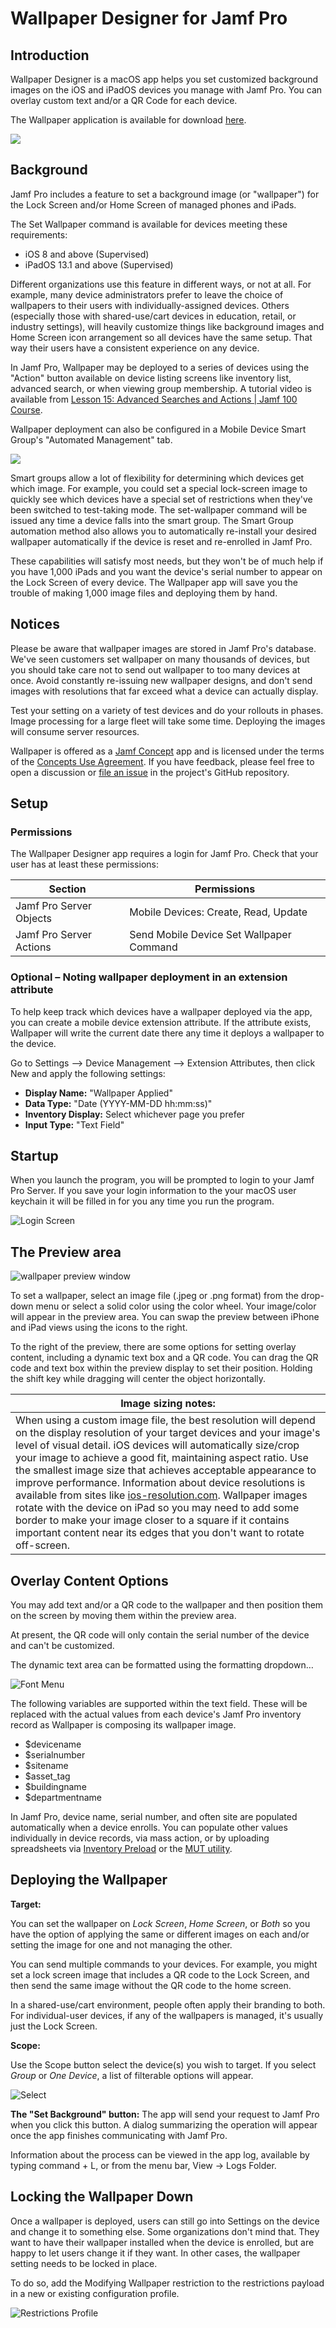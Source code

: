 # Wallpaper Designer for Jamf Pro

## Introduction

Wallpaper Designer is a macOS app helps you set customized background images on the iOS and iPadOS devices you manage with Jamf Pro. You can overlay custom text and/or a QR Code for each device. 

The Wallpaper application is available for download [here](https://github.com/Jamf-Concepts/wallpaper/releases/latest/download/Wallpaper.zip).

![](images/main-screen.png)


## Background

Jamf Pro includes a feature to set a background image (or "wallpaper") for the Lock Screen and/or Home Screen of managed phones and iPads. 

The Set Wallpaper command is available for devices meeting these requirements:  

* iOS 8 and above (Supervised)
* iPadOS 13.1 and above (Supervised)

Different organizations use this feature in different ways, or not at all. For example, many device administrators prefer to leave the choice of wallpapers to their users with individually-assigned devices. Others (especially those with shared-use/cart devices in education, retail, or industry settings), will heavily customize things like background images and Home Screen icon arrangement so all devices have the same setup. That way their users have a consistent experience on any device. 

In Jamf Pro, Wallpaper may be deployed to a series of devices using the "Action" button available on device listing screens like inventory list, advanced search, or when viewing group membership. A tutorial video is available from [Lesson 15: Advanced Searches and Actions | Jamf 100 Course](https://www.youtube.com/watch?v=ZNJxGaf0s5k). 

Wallpaper deployment can also be configured in a Mobile Device Smart Group's "Automated Management" tab. 

![](images/smart-group-wallpaper.png)

Smart groups allow a lot of flexibility for determining which devices get which image. For example, you could set a special lock-screen image to quickly see which devices have a special set of restrictions when they've been switched to test-taking mode. The set-wallpaper command will be issued any time a device falls into the smart group. The Smart Group automation method also allows you to automatically re-install your desired wallpaper automatically if the device is reset and re-enrolled in Jamf Pro. 

These capabilities will satisfy most needs, but they won't be of much help if you have 1,000 iPads and you want the device's serial number to appear on the Lock Screen of every device. The Wallpaper app will save you the trouble of making 1,000 image files and deploying them by hand. 

## Notices

Please be aware that wallpaper images are stored in Jamf Pro's database. We've seen customers set wallpaper on many thousands of devices, but you should take care not to send out wallpaper to too many devices at once. Avoid constantly re-issuing new wallpaper designs, and don't send images with resolutions that far exceed what a device can actually display. 

Test your setting on a variety of test devices and do your rollouts in phases. Image processing for a large fleet will take some time. Deploying the images will consume server resources. 

Wallpaper is offered as a [Jamf Concept](https://concepts.jamf.com/child_pages/about.html) app and is licensed under the terms of the [Concepts Use Agreement](https://resources.jamf.com/documents/jamf-concept-projects-use-agreement.pdf). If you have feedback, please feel free to open a discussion or [file an issue](https://github.com/Jamf-Concepts/wallpaper-designer/issues) in the project's GitHub repository. 

## Setup

### Permissions

The Wallpaper Designer app requires a login for Jamf Pro. Check that your user has at least these permissions: 

| Section                  | Permissions                           |
|--------------------------|---------------------------------------|
| Jamf Pro Server Objects  | Mobile Devices: Create, Read, Update  |
| Jamf Pro Server Actions  | Send Mobile Device Set Wallpaper Command |

### Optional – Noting wallpaper deployment in an extension attribute

To help keep track which devices have a wallpaper deployed via the app, you can create a mobile device extension attribute. If the attribute exists, Wallpaper will write the current date there any time it deploys a wallpaper to the device. 

Go to Settings --> Device Management --> Extension Attributes, then click New and apply the following settings:

- **Display Name:** "Wallpaper Applied"
- **Data Type:** "Date (YYYY-MM-DD hh:mm:ss)"
- **Inventory Display:** Select whichever page you prefer
- **Input Type:** "Text Field"


## Startup

When you launch the program, you will be prompted to login to your Jamf Pro Server. If you save your login information to the your macOS user keychain it will be filled in for you any time you run the program. 

![Login Screen](./images/login.png "Login Screen")


## The Preview area

![wallpaper preview window](./images/basicApp.png "wallpaper preview window")

To set a wallpaper, select an image file (.jpeg or .png format) from the drop-down menu or select a solid color using the color wheel. Your image/color will appear in the preview area. You can swap the preview between iPhone and iPad views using the icons to the right. 

To the right of the preview, there are some options for setting overlay content, including a dynamic text box and a QR code. You can drag the QR code and text box within the preview display to set their position. Holding the shift key while dragging will center the object horizontally. 

| Image sizing notes: |
|---------------------|
| When using a custom image file, the best resolution will depend on the display resolution of your target devices and your image's level of visual detail. iOS devices will automatically size/crop your image to achieve a good fit, maintaining aspect ratio. Use the smallest image size that achieves acceptable appearance to improve performance. Information about device resolutions is available from sites like [ios-resolution.com](https://www.ios-resolution.com). Wallpaper images rotate with the device on iPad so you may need to add some border to make your image closer to a square if it contains important content near its edges that you don't want to rotate off-screen. |


## Overlay Content Options

You may add text and/or a QR code to the wallpaper and then position them on the screen by moving them within the preview area. 

At present, the QR code will only contain the serial number of the device and can't be customized. 

The dynamic text area can be formatted using the formatting dropdown…

![Font Menu](./images/fontMenu.png "Font Menu")

The following variables are supported within the text field. These will be replaced with the actual values from each device's  Jamf Pro inventory record  as Wallpaper is composing its wallpaper image. 

- $devicename
- $serialnumber
- $sitename
- $asset_tag
- $buildingname
- $departmentname

In Jamf Pro, device name, serial number, and often site are populated automatically when a device enrolls. You can populate other values individually in device records, via mass action, or by uploading spreadsheets via [Inventory Preload](https://learn.jamf.com/en-US/bundle/jamf-pro-documentation-current/page/Inventory_Preload.html) or the [MUT utility](https://marketplace.jamf.com/details/the-mut). 


## Deploying the Wallpaper

**Target:** 

You can set the wallpaper on *Lock Screen*, *Home Screen*, or *Both* so you have the option of applying the same or different images on each and/or setting the image for one and not managing the other. 

You can send multiple commands to your devices. For example, you might set a lock screen image that includes a QR code to the Lock Screen, and then send the same image without the QR code to the home screen. 

In a shared-use/cart environment, people often apply their branding to both. For individual-user devices, if any of the wallpapers is managed, it's usually just the Lock Screen. 
  
**Scope:**  

Use the Scope button select the device(s) you wish to target. If you select *Group* or *One Device*, a list of filterable options will appear. 

![Select](./images/select.png "Select")

**The "Set Background" button:** 
The app will send your request to Jamf Pro when you click this button. A dialog summarizing the operation will appear once the app finishes communicating with Jamf Pro. 

Information about the process can be viewed in the app log, available by typing command + L, or from the menu bar, View → Logs Folder.

## Locking the Wallpaper Down

Once a wallpaper is deployed, users can still go into Settings on the device and change it to something else. Some organizations don't mind that. They want to have their wallpaper installed when the device is enrolled, but are happy to let users change it if they want. In other cases, the wallpaper setting needs to be locked in place. 

To do so, add the Modifying Wallpaper restriction to the restrictions payload in a new or existing configuration profile. 

![Restrictions Profile](./images/wall-paper-lock-profile.png "Select")
